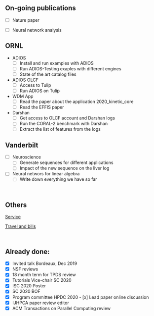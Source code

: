 ## On-going publications
  
- [ ] Nature paper
- [ ] Neural network analysis


## ORNL

- ADIOS
   - [ ] Install and run examples with ADIOS
   - [ ] Run ADIOS-Testing exaples with different engines
   - [ ] State of the art catalog files

- ADIOS OLCF
   - [ ] Access to Tulip
   - [ ] Run ADIOS on Tulip

- WDM App
   - [ ] Read the paper about the application 2020_kinetic_core
   - [ ] Read the EFFIS paper

- Darshan
   - [ ] Get access to OLCF account and Darshan logs
   - [ ] Run the CORAL-2 benchmark with Darshan
   - [ ] Extract the list of features from the logs

## Vanderbilt

- [ ] Neuroscience
   - [ ] Generate sequences for different applications
   - [ ] Impact of the new sequence on the liver log

- [ ] Neural networs for linear algebra
   - [ ] Write down everything we have so far

<br/>

## Others

[Service](service.md)

[Travel and bills](others.md)


<br/>

## Already done:

- [x] Invited talk Bordeaux, Dec 2019
- [x] NSF reviews
- [x] 18 month term for TPDS review
- [x] Tutorials Vice-chair SC 2020
- [x] ISC 2020 Poster
- [x] SC 2020 BOF
- [x] Program committee HPDC 2020
        - [x] Lead paper online discussion
- [x] IJHPCA paper review editor
- [x] ACM Transactions on Parallel Computing review
